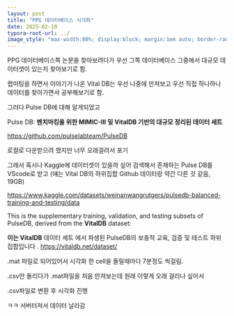 ```yaml
---
layout: post
title: "PPG 데이터베이스 시각화"
date: 2025-02-19
typora-root-url: ../
image_style: "max-width:80%; display:block; margin:1em auto; border-radius:10px; box-shadow:0px 4px 8px rgba(0,0,0,0.8);"
---
```


PPG 데이터베이스쪽 논문을 찾아보려다가 우선 그쪽 데이터베이스 그중에서 대규모 데이터셋이 있는지 찾아보기로 함.

랩미팅을 하면서 이야기가 나온 Vital DB는 우선 나중에 만져보고 우선 직접 하나하나 데이터를 찾아가면서 공부해보기로 함.

그러다 Pulse DB에 대해 알게되었고

Pulse DB: **벤치마킹을 위한 MIMIC-III 및 VitalDB 기반의 대규모 정리된 데이터 세트**

https://github.com/pulselabteam/PulseDB

로컬로 다운받으려 했지만 너무 오래걸려서 포기

그래서 혹시나 Kaggle에 데이터셋이 있을까 싶어 검색해서 존재하는 Pulse DB를 VScode로 받고 (얘는 Vital DB의 하위집합 Github 데이터랑 약간 다른 것 같음, 19GB)

https://www.kaggle.com/datasets/weinanwangrutgers/pulsedb-balanced-training-and-testing/data

This is the supplementary training, validation, and testing subsets of PulseDB, derived from the **VitalDB** dataset:

**이는 VitalDB** 데이터 세트 에서 파생된 PulseDB의 보충적 교육, 검증 및 테스트 하위 집합입니다 . https://vitaldb.net/dataset/

.mat 파일로 되어있어서 시각화 한 cell을 돌릴때마다 7분정도 씩걸림.

.csv만 돌리다가 .mat파일을 처음 만져보는데 원래 이렇게 오래 걸리나 싶어서

.csv파일로 변환 후 시각화 진행



ㅋㅋ 서버터져서 데이터 날라감




